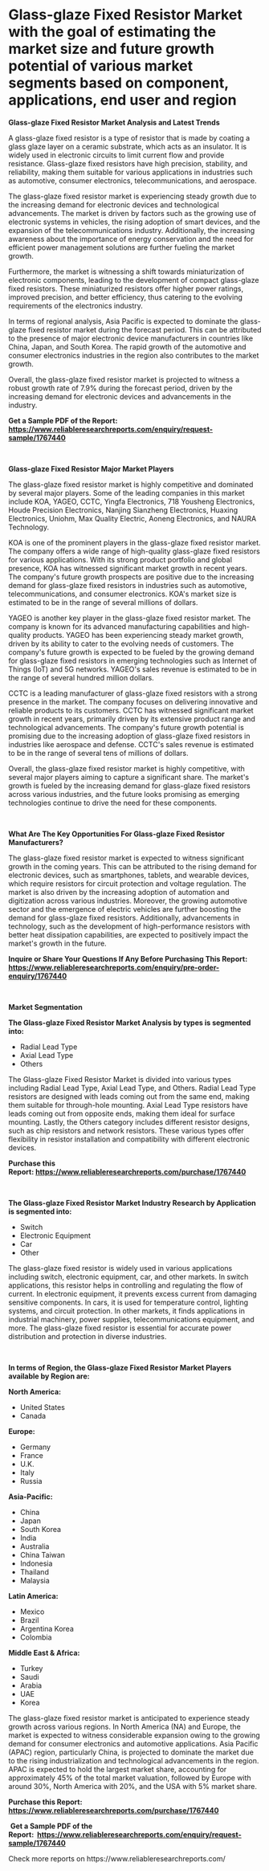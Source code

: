 <p><h1>Glass-glaze Fixed Resistor Market with the goal of estimating the market size and future growth potential of various market segments based on component, applications, end user and region</h1></p><p><strong>Glass-glaze Fixed Resistor Market Analysis and Latest Trends</strong></p>
<p><p>A glass-glaze fixed resistor is a type of resistor that is made by coating a glass glaze layer on a ceramic substrate, which acts as an insulator. It is widely used in electronic circuits to limit current flow and provide resistance. Glass-glaze fixed resistors have high precision, stability, and reliability, making them suitable for various applications in industries such as automotive, consumer electronics, telecommunications, and aerospace.</p><p>The glass-glaze fixed resistor market is experiencing steady growth due to the increasing demand for electronic devices and technological advancements. The market is driven by factors such as the growing use of electronic systems in vehicles, the rising adoption of smart devices, and the expansion of the telecommunications industry. Additionally, the increasing awareness about the importance of energy conservation and the need for efficient power management solutions are further fueling the market growth.</p><p>Furthermore, the market is witnessing a shift towards miniaturization of electronic components, leading to the development of compact glass-glaze fixed resistors. These miniaturized resistors offer higher power ratings, improved precision, and better efficiency, thus catering to the evolving requirements of the electronics industry.</p><p>In terms of regional analysis, Asia Pacific is expected to dominate the glass-glaze fixed resistor market during the forecast period. This can be attributed to the presence of major electronic device manufacturers in countries like China, Japan, and South Korea. The rapid growth of the automotive and consumer electronics industries in the region also contributes to the market growth.</p><p>Overall, the glass-glaze fixed resistor market is projected to witness a robust growth rate of 7.9% during the forecast period, driven by the increasing demand for electronic devices and advancements in the industry.</p></p>
<p><strong>Get a Sample PDF of the Report:&nbsp; <a href="https://www.reliableresearchreports.com/enquiry/request-sample/1767440">https://www.reliableresearchreports.com/enquiry/request-sample/1767440</a></strong></p>
<p>&nbsp;</p>
<p><strong>Glass-glaze Fixed Resistor Major Market Players</strong></p>
<p><p>The glass-glaze fixed resistor market is highly competitive and dominated by several major players. Some of the leading companies in this market include KOA, YAGEO, CCTC, Yingfa Electronics, 718 Yousheng Electronics, Houde Precision Electronics, Nanjing Sianzheng Electronics, Huaxing Electronics, Uniohm, Max Quality Electric, Aoneng Electronics, and NAURA Technology.</p><p>KOA is one of the prominent players in the glass-glaze fixed resistor market. The company offers a wide range of high-quality glass-glaze fixed resistors for various applications. With its strong product portfolio and global presence, KOA has witnessed significant market growth in recent years. The company's future growth prospects are positive due to the increasing demand for glass-glaze fixed resistors in industries such as automotive, telecommunications, and consumer electronics. KOA's market size is estimated to be in the range of several millions of dollars.</p><p>YAGEO is another key player in the glass-glaze fixed resistor market. The company is known for its advanced manufacturing capabilities and high-quality products. YAGEO has been experiencing steady market growth, driven by its ability to cater to the evolving needs of customers. The company's future growth is expected to be fueled by the growing demand for glass-glaze fixed resistors in emerging technologies such as Internet of Things (IoT) and 5G networks. YAGEO's sales revenue is estimated to be in the range of several hundred million dollars.</p><p>CCTC is a leading manufacturer of glass-glaze fixed resistors with a strong presence in the market. The company focuses on delivering innovative and reliable products to its customers. CCTC has witnessed significant market growth in recent years, primarily driven by its extensive product range and technological advancements. The company's future growth potential is promising due to the increasing adoption of glass-glaze fixed resistors in industries like aerospace and defense. CCTC's sales revenue is estimated to be in the range of several tens of millions of dollars.</p><p>Overall, the glass-glaze fixed resistor market is highly competitive, with several major players aiming to capture a significant share. The market's growth is fueled by the increasing demand for glass-glaze fixed resistors across various industries, and the future looks promising as emerging technologies continue to drive the need for these components.</p></p>
<p>&nbsp;</p>
<p><strong>What Are The Key Opportunities For Glass-glaze Fixed Resistor Manufacturers?</strong></p>
<p><p>The glass-glaze fixed resistor market is expected to witness significant growth in the coming years. This can be attributed to the rising demand for electronic devices, such as smartphones, tablets, and wearable devices, which require resistors for circuit protection and voltage regulation. The market is also driven by the increasing adoption of automation and digitization across various industries. Moreover, the growing automotive sector and the emergence of electric vehicles are further boosting the demand for glass-glaze fixed resistors. Additionally, advancements in technology, such as the development of high-performance resistors with better heat dissipation capabilities, are expected to positively impact the market's growth in the future.</p></p>
<p><strong>Inquire or Share Your Questions If Any Before Purchasing This Report: <a href="https://www.reliableresearchreports.com/enquiry/pre-order-enquiry/1767440">https://www.reliableresearchreports.com/enquiry/pre-order-enquiry/1767440</a></strong></p>
<p>&nbsp;</p>
<p><strong>Market Segmentation</strong></p>
<p><strong>The Glass-glaze Fixed Resistor Market Analysis by types is segmented into:</strong></p>
<p><ul><li>Radial Lead Type</li><li>Axial Lead Type</li><li>Others</li></ul></p>
<p><p>The Glass-glaze Fixed Resistor Market is divided into various types including Radial Lead Type, Axial Lead Type, and Others. Radial Lead Type resistors are designed with leads coming out from the same end, making them suitable for through-hole mounting. Axial Lead Type resistors have leads coming out from opposite ends, making them ideal for surface mounting. Lastly, the Others category includes different resistor designs, such as chip resistors and network resistors. These various types offer flexibility in resistor installation and compatibility with different electronic devices.</p></p>
<p><strong>Purchase this Report:&nbsp;<a href="https://www.reliableresearchreports.com/purchase/1767440">https://www.reliableresearchreports.com/purchase/1767440</a></strong></p>
<p>&nbsp;</p>
<p><strong>The Glass-glaze Fixed Resistor Market Industry Research by Application is segmented into:</strong></p>
<p><ul><li>Switch</li><li>Electronic Equipment</li><li>Car</li><li>Other</li></ul></p>
<p><p>The glass-glaze fixed resistor is widely used in various applications including switch, electronic equipment, car, and other markets. In switch applications, this resistor helps in controlling and regulating the flow of current. In electronic equipment, it prevents excess current from damaging sensitive components. In cars, it is used for temperature control, lighting systems, and circuit protection. In other markets, it finds applications in industrial machinery, power supplies, telecommunications equipment, and more. The glass-glaze fixed resistor is essential for accurate power distribution and protection in diverse industries.</p></p>
<p>&nbsp;</p>
<p><strong>In terms of Region, the Glass-glaze Fixed Resistor Market Players available by Region are:</strong></p>
<p>
    <p> <strong> North America: </strong>
        <ul>
            <li>United States</li>
            <li>Canada</li>
        </ul>
        </p> 
    <p> <strong> Europe: </strong>
        <ul>
            <li>Germany</li>
            <li>France</li>
            <li>U.K.</li>
            <li>Italy</li>
            <li>Russia</li>
        </ul>
        </p> 
    <p> <strong> Asia-Pacific: </strong>
        <ul>
            <li>China</li>
            <li>Japan</li>
            <li>South Korea</li>
            <li>India</li>
            <li>Australia</li>
            <li>China Taiwan</li>
            <li>Indonesia</li>
            <li>Thailand</li>
            <li>Malaysia</li>
        </ul>
        </p> 
    <p> <strong> Latin America: </strong>
        <ul>
            <li>Mexico</li>
            <li>Brazil</li>
            <li>Argentina Korea</li>
            <li>Colombia</li>
        </ul>
        </p> 
    <p> <strong> Middle East & Africa: </strong>
        <ul>
            <li>Turkey</li>
            <li>Saudi</li>
            <li>Arabia</li>
            <li>UAE</li>
            <li>Korea</li>
        </ul>
    </p>
    </p>
<p><p>The glass-glaze fixed resistor market is anticipated to experience steady growth across various regions. In North America (NA) and Europe, the market is expected to witness considerable expansion owing to the growing demand for consumer electronics and automotive applications. Asia Pacific (APAC) region, particularly China, is projected to dominate the market due to the rising industrialization and technological advancements in the region. APAC is expected to hold the largest market share, accounting for approximately 45% of the total market valuation, followed by Europe with around 30%, North America with 20%, and the USA with 5% market share.</p></p>
<p><strong>Purchase this Report: <a href="https://www.reliableresearchreports.com/purchase/1767440">https://www.reliableresearchreports.com/purchase/1767440</a></strong></p>
<p>&nbsp;<strong>Get a Sample PDF of the Report:&nbsp;&nbsp;<a href="https://www.reliableresearchreports.com/enquiry/request-sample/1767440">https://www.reliableresearchreports.com/enquiry/request-sample/1767440</a></strong></p>
<p><strong></strong></p>
<p>Check more reports on https://www.reliableresearchreports.com/</p>